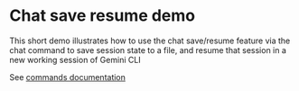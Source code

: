 # Chat save resume demo

This short demo illustrates how to use the chat save/resume feature via the chat command to save session state to a file, and resume that session in a new working session of Gemini CLI

See [commands documentation](https://github.com/google-gemini/gemini-cli/blob/main/docs/cli/commands.md)